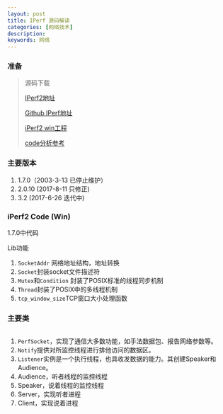 ```yaml
---
layout: post
title: IPerf 源码解读
categories: [网络技术]
description: 
keywords: 网络
---
```


### 准备

> 源码下载
>
> [IPerf2地址](https://sourceforge.net/p/iperf/code/HEAD/tree/)
>
> [Github IPerf地址](https://github.com/esnet/iperf)
>
> [iPerf2 win工程](http://download.csdn.net/download/yangwu070710/8215865)
>
> [code分析参考](https://my.oschina.net/kiterunner24/blog?catalog=502549)

### 主要版本

1. 1.7.0（2003-3-13 已停止维护）
2. 2.0.10 (2017-8-11 只修正)
3. 3.2 (2017-6-26 迭代中)

### iPerf2 Code (Win)

1.7.0中代码

Lib功能

1. `SocketAddr` 网络地址结构，地址转换
2. `Socket`封装socket文件描述符
3. `Mutex`和`Condition` 封装了POSIX标准的线程同步机制
4. `Thread`封装了POSIX中的多线程机制
5. `tcp_window_size`TCP窗口大小处理函数

### 主要类

![]()

1. `PerfSocket`，实现了通信大多数功能，如手法数据包、报告网络参数等。
2. `Notify`提供对所监控线程进行排他访问的数据区。
3. `Listener`实例是一个执行线程，也具收发数据的能力。其创建Speaker和Audience。
4. Audience，听者线程的监控线程
5. Speaker，说着线程的监控线程
6. Server，实现听者进程
7. Client，实现说着进程